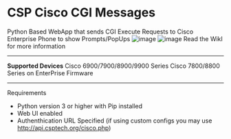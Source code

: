 # CSP Cisco CGI Messages
Python Based WebApp that sends CGI Execute Requests to Cisco Enterprise Phone to show Prompts/PopUps
![image](https://github.com/user-attachments/assets/2de74855-e71a-4d07-a3e9-bbd7c79b93b4)
![image](https://github.com/user-attachments/assets/560f554a-fede-4bf5-9d12-3fb40019c873)
Read the WikI for more information
***
**Supported Devices**
Cisco 6900/7900/8900/9900 Series
Cisco 7800/8800 Series on EnterPrise Firmware
***
Requirements
- Python version 3 or higher with Pip installed
- Web UI enabled
- Authenthication URL Specified (if using custom configs you may use http://api.csptech.org/cisco.php)
